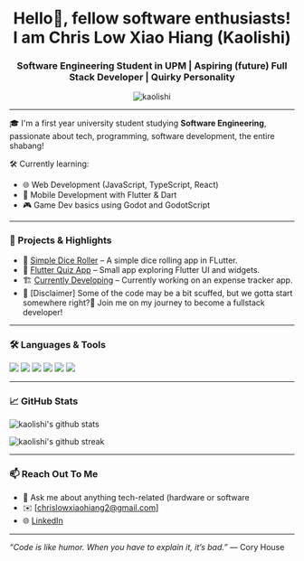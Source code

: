 <h1 align="center">Hello👋, fellow software enthusiasts! I am Chris Low Xiao Hiang (Kaolishi)</h1>
<h3 align="center">Software Engineering Student in UPM | Aspiring (future) Full Stack Developer | Quirky Personality </h3>

<p align="center">
  <img src="https://komarev.com/ghpvc/?username=kaolishi&label=Profile%20views&color=0e75b6&style=flat" alt="kaolishi" />
</p>

---

🎓 I'm a first year university student studying **Software Engineering**, passionate about tech, programming, software development, the entire shabang!

🛠️ Currently learning:
- 🌐 Web Development (JavaScript, TypeScript, React)
- 📱 Mobile Development with Flutter & Dart
- 🎮 Game Dev basics using Godot and GodotScript

---

### 🚀 Projects & Highlights

- 🔧 [Simple Dice Roller](https://github.com/Kaolishi/dice_roller_flutter) – A simple dice rolling app in FLutter.
- 📱 [Flutter Quiz App](https://github.com/Kaolishi/quiz_app) – Small app exploring Flutter UI and widgets.
- 🏗️ [Currently Developing](https://github.com/Kaolishi/expense_tracker_app) – Currently working on an expense tracker app.
- 💬 [Disclaimer] Some of the code may be a bit scuffed, but we gotta start somewhere right?🤡 Join me on my journey to become a fullstack developer!

---

### 🛠️ Languages & Tools

<p align="left">
  <img src="https://img.shields.io/badge/Dart-0175C2?style=for-the-badge&logo=dart&logoColor=white"/>
  <img src="https://img.shields.io/badge/Flutter-02569B?style=for-the-badge&logo=flutter&logoColor=white"/>
  <img src="https://img.shields.io/badge/Java-ED8B00?style=for-the-badge&logo=java&logoColor=white"/>
  <img src="https://img.shields.io/badge/JavaScript-F7DF1E?style=for-the-badge&logo=javascript&logoColor=black"/>
  <img src="https://img.shields.io/badge/Git-F05032?style=for-the-badge&logo=git&logoColor=white"/>
  <img src="https://img.shields.io/badge/GitHub-181717?style=for-the-badge&logo=github&logoColor=white"/>
</p>

---

### 📈 GitHub Stats

<p align="left">
  <img src="https://github-readme-stats.vercel.app/api?username=kaolishi&show_icons=true&theme=radical" alt="kaolishi's github stats"/>
</p>

<p align="left">
  <img src="https://github-readme-streak-stats.herokuapp.com/?user=kaolishi&theme=radical" alt="kaolishi's github streak"/>
</p>

---

### 📫 Reach Out To Me

- 💬 Ask me about anything tech-related (hardware or software
- ✉️ [chrislowxiaohiang2@gmail.com] 
- 🌐 [LinkedIn](https://www.linkedin.com/in/zip-me-up-896513302/)

---

*“Code is like humor. When you have to explain it, it’s bad.”* — Cory House


<!--
**Kaolishi/Kaolishi** is a ✨ _special_ ✨ repository because its `README.md` (this file) appears on your GitHub profile.

Here are some ideas to get you started:

- 🔭 I’m currently working on ...
- 🌱 I’m currently learning ...
- 👯 I’m looking to collaborate on ...
- 🤔 I’m looking for help with ...
- 💬 Ask me about ...
- 📫 How to reach me: ...
- 😄 Pronouns: ...
- ⚡ Fun fact: ...
-->
